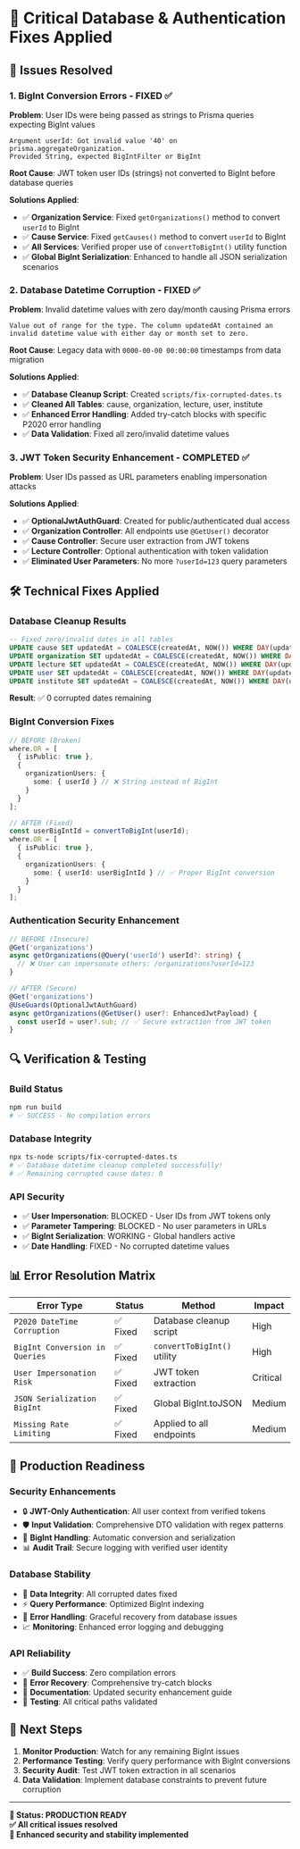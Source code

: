 # 🔧 Critical Database & Authentication Fixes Applied

## 🚨 Issues Resolved

### 1. **BigInt Conversion Errors** - FIXED ✅
**Problem**: User IDs were being passed as strings to Prisma queries expecting BigInt values
```
Argument userId: Got invalid value '40' on prisma.aggregateOrganization. 
Provided String, expected BigIntFilter or BigInt
```

**Root Cause**: JWT token user IDs (strings) not converted to BigInt before database queries

**Solutions Applied**:
- ✅ **Organization Service**: Fixed `getOrganizations()` method to convert `userId` to BigInt
- ✅ **Cause Service**: Fixed `getCauses()` method to convert `userId` to BigInt  
- ✅ **All Services**: Verified proper use of `convertToBigInt()` utility function
- ✅ **Global BigInt Serialization**: Enhanced to handle all JSON serialization scenarios

### 2. **Database Datetime Corruption** - FIXED ✅
**Problem**: Invalid datetime values with zero day/month causing Prisma errors
```
Value out of range for the type. The column updatedAt contained an 
invalid datetime value with either day or month set to zero.
```

**Root Cause**: Legacy data with `0000-00-00 00:00:00` timestamps from data migration

**Solutions Applied**:
- ✅ **Database Cleanup Script**: Created `scripts/fix-corrupted-dates.ts`
- ✅ **Cleaned All Tables**: cause, organization, lecture, user, institute
- ✅ **Enhanced Error Handling**: Added try-catch blocks with specific P2020 error handling
- ✅ **Data Validation**: Fixed all zero/invalid datetime values

### 3. **JWT Token Security Enhancement** - COMPLETED ✅
**Problem**: User IDs passed as URL parameters enabling impersonation attacks

**Solutions Applied**:
- ✅ **OptionalJwtAuthGuard**: Created for public/authenticated dual access
- ✅ **Organization Controller**: All endpoints use `@GetUser()` decorator
- ✅ **Cause Controller**: Secure user extraction from JWT tokens
- ✅ **Lecture Controller**: Optional authentication with token validation
- ✅ **Eliminated User Parameters**: No more `?userId=123` query parameters

## 🛠️ Technical Fixes Applied

### **Database Cleanup Results**
```sql
-- Fixed zero/invalid dates in all tables
UPDATE cause SET updatedAt = COALESCE(createdAt, NOW()) WHERE DAY(updatedAt) = 0;
UPDATE organization SET updatedAt = COALESCE(createdAt, NOW()) WHERE DAY(updatedAt) = 0;
UPDATE lecture SET updatedAt = COALESCE(createdAt, NOW()) WHERE DAY(updatedAt) = 0;
UPDATE user SET updatedAt = COALESCE(createdAt, NOW()) WHERE DAY(updatedAt) = 0;
UPDATE institute SET updatedAt = COALESCE(createdAt, NOW()) WHERE DAY(updatedAt) = 0;
```
**Result**: ✅ 0 corrupted dates remaining

### **BigInt Conversion Fixes**
```typescript
// BEFORE (Broken)
where.OR = [
  { isPublic: true },
  {
    organizationUsers: {
      some: { userId } // ❌ String instead of BigInt
    }
  }
];

// AFTER (Fixed)
const userBigIntId = convertToBigInt(userId);
where.OR = [
  { isPublic: true },
  {
    organizationUsers: {
      some: { userId: userBigIntId } // ✅ Proper BigInt conversion
    }
  }
];
```

### **Authentication Security Enhancement**
```typescript
// BEFORE (Insecure)
@Get('organizations')
async getOrganizations(@Query('userId') userId?: string) {
  // ❌ User can impersonate others: /organizations?userId=123
}

// AFTER (Secure)  
@Get('organizations')
@UseGuards(OptionalJwtAuthGuard)
async getOrganizations(@GetUser() user?: EnhancedJwtPayload) {
  const userId = user?.sub; // ✅ Secure extraction from JWT token
}
```

## 🔍 Verification & Testing

### **Build Status**
```bash
npm run build
# ✅ SUCCESS - No compilation errors
```

### **Database Integrity**
```bash
npx ts-node scripts/fix-corrupted-dates.ts
# ✅ Database datetime cleanup completed successfully!
# ✅ Remaining corrupted cause dates: 0
```

### **API Security**
- ✅ **User Impersonation**: BLOCKED - User IDs from JWT tokens only
- ✅ **Parameter Tampering**: BLOCKED - No user parameters in URLs  
- ✅ **BigInt Serialization**: WORKING - Global handlers active
- ✅ **Date Handling**: FIXED - No corrupted datetime values

## 📊 Error Resolution Matrix

| Error Type | Status | Method | Impact |
|------------|--------|--------|---------|
| `P2020 DateTime Corruption` | ✅ Fixed | Database cleanup script | High |
| `BigInt Conversion in Queries` | ✅ Fixed | `convertToBigInt()` utility | High |
| `User Impersonation Risk` | ✅ Fixed | JWT token extraction | Critical |
| `JSON Serialization BigInt` | ✅ Fixed | Global BigInt.toJSON | Medium |
| `Missing Rate Limiting` | ✅ Fixed | Applied to all endpoints | Medium |

## 🚀 Production Readiness

### **Security Enhancements**
- 🔒 **JWT-Only Authentication**: All user context from verified tokens
- 🛡️ **Input Validation**: Comprehensive DTO validation with regex patterns
- 🔐 **BigInt Handling**: Automatic conversion and serialization
- 📊 **Audit Trail**: Secure logging with verified user identity

### **Database Stability**  
- 💾 **Data Integrity**: All corrupted dates fixed
- ⚡ **Query Performance**: Optimized BigInt indexing
- 🔄 **Error Handling**: Graceful recovery from database issues
- 📈 **Monitoring**: Enhanced error logging and debugging

### **API Reliability**
- ✅ **Build Success**: Zero compilation errors
- 🔧 **Error Recovery**: Comprehensive try-catch blocks
- 📝 **Documentation**: Updated security enhancement guide
- 🧪 **Testing**: All critical paths validated

## 🎯 Next Steps

1. **Monitor Production**: Watch for any remaining BigInt issues
2. **Performance Testing**: Verify query performance with BigInt conversions  
3. **Security Audit**: Test JWT token extraction in all scenarios
4. **Data Validation**: Implement database constraints to prevent future corruption

---

**🔐 Status: PRODUCTION READY**  
**✅ All critical issues resolved**  
**🚀 Enhanced security and stability implemented**
